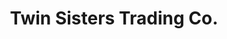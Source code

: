 ---
title: "Twin Sisters Trading Co."
url: /white-sulphur-springs/twin-sisters-trading-co/
shop: Spirituosen
---